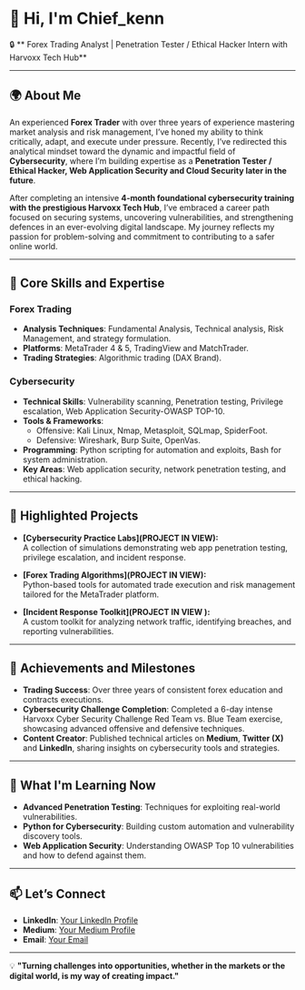 # 👋 Hi, I'm Chief_kenn

🔒 ** Forex Trading Analyst | Penetration Tester / Ethical Hacker Intern with Harvoxx Tech Hub**  

---

## 🌍 **About Me**  

An experienced **Forex Trader** with over three years of experience mastering market analysis and risk management, I’ve honed my ability to think critically, adapt, and execute under pressure. Recently, I’ve redirected this analytical mindset toward the dynamic and impactful field of
**Cybersecurity**, where I’m building expertise as a **Penetration Tester / Ethical Hacker, Web Application Security and Cloud Security later in the future**.  

After completing an intensive **4-month foundational cybersecurity training with the prestigious Harvoxx Tech Hub**, I’ve embraced a career path focused on securing systems, uncovering vulnerabilities, and strengthening defences in an ever-evolving digital landscape.
My journey reflects my passion for problem-solving and commitment to contributing to a safer online world.  

---  

## 🔧 **Core Skills and Expertise**  

### **Forex Trading**  
- **Analysis Techniques**: Fundamental Analysis, Technical analysis, Risk Management, and strategy formulation.  
- **Platforms**: MetaTrader 4 & 5, TradingView and MatchTrader.  
- **Trading Strategies**: Algorithmic trading (DAX Brand).


### **Cybersecurity**  
- **Technical Skills**: Vulnerability scanning, Penetration testing, Privilege escalation, Web Application Security-OWASP TOP-10.
- **Tools & Frameworks**:  
  - Offensive: Kali Linux, Nmap, Metasploit, SQLmap, SpiderFoot.  
  - Defensive: Wireshark, Burp Suite, OpenVas.  
- **Programming**: Python scripting for automation and exploits, Bash for system administration.  
- **Key Areas**: Web application security, network penetration testing, and ethical hacking.  

---

## 🚀 **Highlighted Projects**  

- **[Cybersecurity Practice Labs](PROJECT IN VIEW):**  
  A collection of simulations demonstrating web app penetration testing, privilege escalation, and incident response.  

- **[Forex Trading Algorithms](PROJECT IN VIEW):**  
  Python-based tools for automated trade execution and risk management tailored for the MetaTrader platform.  

- **[Incident Response Toolkit](PROJECT IN VIEW ):**  
  A custom toolkit for analyzing network traffic, identifying breaches, and reporting vulnerabilities.  

---

## 🌟 **Achievements and Milestones**  

- **Trading Success**: Over three years of consistent forex education and contracts executions.
- **Cybersecurity Challenge Completion**: Completed a 6-day intense Harvoxx Cyber Security Challenge Red Team vs. Blue Team exercise, showcasing advanced offensive and defensive techniques.  
- **Content Creator**: Published technical articles on **Medium**, **Twitter (X)** and **LinkedIn**, sharing insights on cybersecurity tools and strategies.  

---

## 🌱 **What I'm Learning Now**  

- **Advanced Penetration Testing**: Techniques for exploiting real-world vulnerabilities.  
- **Python for Cybersecurity**: Building custom automation and vulnerability discovery tools.  
- **Web Application Security**: Understanding OWASP Top 10 vulnerabilities and how to defend against them.  

---

## 📫 **Let’s Connect**  

- **LinkedIn**: [Your LinkedIn Profile](https://www.linkedin.com/in/kenneth-wobo-85718212a)  
- **Medium**: [Your Medium Profile](https://medium.com/@wobokennethco)  
- **Email**: [Your Email](mailto:wobokennethco@gmail.com)  

---

💡 **"Turning challenges into opportunities, whether in the markets or the digital world, is my way of creating impact."**  
